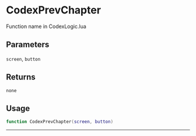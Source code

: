 # CodexPrevChapter
Function name in CodexLogic.lua
## Parameters
`screen`, `button`
## Returns
`none`
## Usage
```lua
function CodexPrevChapter(screen, button)
```
---
